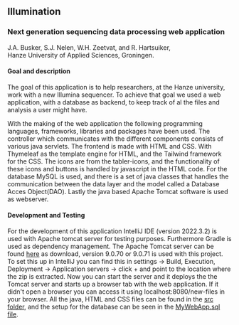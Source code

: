 ## Illumination

### Next generation sequencing data processing web application

J.A. Busker, S.J. Nelen, W.H. Zeetvat, and R. Hartsuiker,  
Hanze University of Applied Sciences, Groningen.

#### Goal and description
The goal of this application is to help researchers, at the Hanze university, 
work with a new Illumina sequencer. To achieve that goal we used a web application,
with a database as backend, to keep track of al the files and analysis a user might have.

With the making of the web application the following programming languages, 
frameworks, libraries and packages have been used. The controller which communicates
with the different components consists of various java servlets. The frontend is made with HTML
and CSS. With Thymeleaf as the template engine for HTML, and the Tailwind framework for the CSS. 
The icons are from the tabler-icons, and the functionality of these icons and buttons is handled by 
javascript in the HTML code. For the database MySQL is used, and there is a set of java classes that handles
the communication between the data layer and the model called a Database Acces Object(DAO). 
Lastly the java based Apache Tomcat software is used as webserver.

#### Development and Testing
For the development of this application IntelliJ IDE (version 2022.3.2) is used with Apache tomcat server for testing purposes.
Furthermore Gradle is used as dependency management. The Apache Tomcat server can be found 
[here](https://tomcat.apache.org/download-90.cgi) as download, version 9.0.70 or 9.0.71 is used with this project. 
To set this up in IntelliJ you can find this in settings -> Build, Execution, Deployment -> Application servers ->
click + and point to the location where the zip is extracted. Now you can start the server and it deploys the the Tomcat
server and starts up a browser tab with the web application. If it didn't open a browser
you can access it using localhost:8080/new-files in your browser. All the java, HTML and CSS files can be found in the
[src folder](https://github.com/AlfonsoJan/MyWebApp/tree/master/src/main), and the setup for the database can be seen in 
the [MyWebApp.sql file](https://github.com/AlfonsoJan/MyWebApp/blob/master/MyWebApp.sql).
